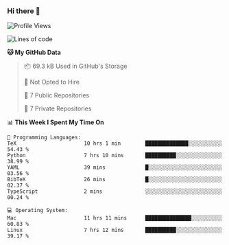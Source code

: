 ### Hi there 👋

<!--
**huayuan4396/huayuan4396** is a ✨ _special_ ✨ repository because its `README.md` (this file) appears on your GitHub profile.

Here are some ideas to get you started:

- 🔭 I’m currently working on ...
- 🌱 I’m currently learning ...
- 👯 I’m looking to collaborate on ...
- 🤔 I’m looking for help with ...
- 💬 Ask me about ...
- 📫 How to reach me: ...
- 😄 Pronouns: ...
- ⚡ Fun fact: ...
-->

<!--START_SECTION:waka-->
![Profile Views](http://img.shields.io/badge/Profile%20Views-0-blue)

![Lines of code](https://img.shields.io/badge/From%20Hello%20World%20I%27ve%20Written-5.6%20thousand%20lines%20of%20code-blue)

**🐱 My GitHub Data** 

> 📦 69.3 kB Used in GitHub's Storage 
 > 
> 🚫 Not Opted to Hire
 > 
> 📜 7 Public Repositories 
 > 
> 🔑 7 Private Repositories 
 > 
📊 **This Week I Spent My Time On** 

```text
💬 Programming Languages: 
TeX                      10 hrs 1 min        ██████████████░░░░░░░░░░░   54.43 % 
Python                   7 hrs 10 mins       ██████████░░░░░░░░░░░░░░░   38.99 % 
YAML                     39 mins             █░░░░░░░░░░░░░░░░░░░░░░░░   03.56 % 
BibTeX                   26 mins             █░░░░░░░░░░░░░░░░░░░░░░░░   02.37 % 
TypeScript               2 mins              ░░░░░░░░░░░░░░░░░░░░░░░░░   00.24 % 

💻 Operating System: 
Mac                      11 hrs 11 mins      ███████████████░░░░░░░░░░   60.83 % 
Linux                    7 hrs 12 mins       ██████████░░░░░░░░░░░░░░░   39.17 % 
```


<!--END_SECTION:waka-->
